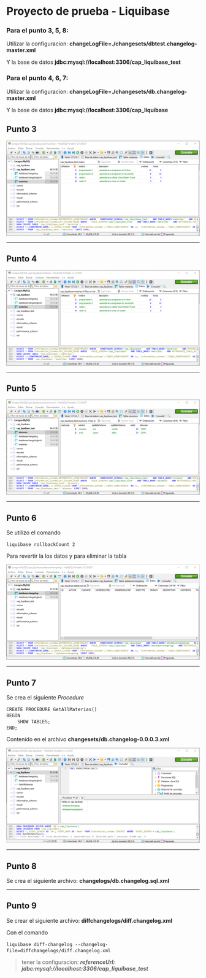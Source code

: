 # Proyecto de prueba - Liquibase

### Para el punto 3, 5, 8:
Utilizar la configuracion: **changeLogFile=./changesets/dbtest.changelog-master.xml** 

Y la base de datos **jdbc:mysql://localhost:3306/cap_liquibase_test**
### Para el punto 4, 6, 7:
Utilizar la configuracion: **changeLogFile=./changesets/db.changelog-master.xml**

Y la base de datos **jdbc:mysql://localhost:3306/cap_liquibase**

## Punto 3
![Image Text](/imgs/1.png)

***

## Punto 4
![Image Text](/imgs/3.png)

*** 

## Punto 5
![Image Text](/imgs/4.png)

***

## Punto 6
Se utilizo el comando
```
liquibase rollbackCount 2
```
Para revertir la los datos y para eliminar la tabla

![Image Text](/imgs/5.png)

***

## Punto 7
Se crea el siguiente *Procedure* 
```
CREATE PROCEDURE GetAllMaterias()
BEGIN
	SHOW TABLES;
END;
```
Contenido en el archivo **changesets/db.changelog-0.0.0.3.xml**

![Image Text](/imgs/6.png)

***

## Punto 8
Se crea el siguiente archivo: **changelogs/db.changelog.sql.xml**

***

## Punto 9
Se crear el siguiente archivo: **diffchangelogs/diff.changelog.xml**

Con el comando
```
liquibase diff-changelog --changelog-file=diffchangelogs/diff.changelog.xml
```
> tener la configuracion: ***referenceUrl: jdbc:mysql://localhost:3306/cap_liquibase_test***
